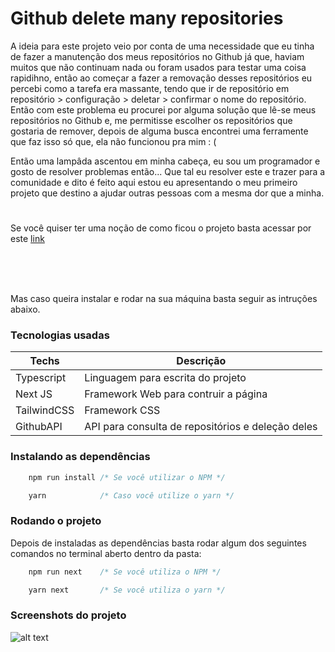 # Github delete many repositories

A ideia para este projeto veio por conta de uma necessidade que eu tinha de fazer a manutenção dos meus repositórios no Github já que, haviam muitos que não continuam nada ou foram usados para testar uma coisa rapidihno, então ao começar a fazer a removação desses repositórios eu percebi como a tarefa era massante, tendo que ir de repositório em repositório > configuração > deletar > confirmar o nome do repositório. Então com este problema eu procurei por alguma solução que lê-se meus repositórios no Github e, me permitisse escolher os repositórios que gostaria de remover, depois de alguma busca encontrei uma ferramente que faz isso só que, ela não funcionou pra mim : (

Então uma lampâda ascentou em minha cabeça, eu sou um programador e gosto de resolver problemas então... Que tal eu resolver este e trazer para a comunidade e dito é feito aqui estou eu apresentando o meu primeiro projeto que destino a ajudar outras pessoas com a mesma dor que a minha.

#
Se você quiser ter uma noção de como ficou o projeto basta acessar por este [link](https://github=delete-many-repos.vercel.app)

<br />
<br />
<br />

Mas caso queira instalar e rodar na sua máquina basta seguir as intruções abaixo.

### Tecnologias usadas
| Techs         | Descrição |
| ------------- | --------- |
| Typescript    | Linguagem para escrita do projeto |
| Next JS       | Framework Web para contruir a página |
| TailwindCSS   | Framework CSS |
| GithubAPI     | API para consulta de repositórios e deleção deles |


### Instalando as dependências
```typescript
    npm run install /* Se você utilizar o NPM */

    yarn            /* Caso você utilize o yarn */
```

### Rodando o projeto
Depois de instaladas as dependências basta rodar algum dos seguintes comandos no terminal aberto dentro da pasta:
```typescript
    npm run next    /* Se você utiliza o NPM */

    yarn next       /* Se você utiliza o yarn */
```

### Screenshots do projeto
![alt text](https://github.com/gabrielheiwa/github-delete-many-repos/blob/main/Github-delete-many-repos-login-screenshot.png.jpg?raw=true)
